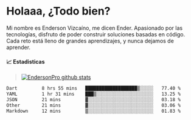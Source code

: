
# Holaaa, ¿Todo bien?

Mi nombre es Enderson Vizcaíno, me dicen Ender. Apasionado por las tecnologías, disfruto de poder construir soluciones basadas en código. Cada reto está lleno de grandes aprendizajes, y nunca dejamos de aprender. 

#### :chart_with_upwards_trend: Estadisticas
> [![EndersonPro github stats](https://github-readme-stats.vercel.app/api?username=endersonpro&theme=vue-dark&show_icons=true)](https://github.com/anuraghazra/github-readme-stats) 


<!--START_SECTION:waka-->

```txt
Dart         8 hrs 55 mins   ███████████████████▒░░░░░   77.40 %
YAML         1 hr 31 mins    ███▒░░░░░░░░░░░░░░░░░░░░░   13.25 %
JSON         21 mins         ▓░░░░░░░░░░░░░░░░░░░░░░░░   03.18 %
Other        21 mins         ▓░░░░░░░░░░░░░░░░░░░░░░░░   03.06 %
Markdown     12 mins         ▒░░░░░░░░░░░░░░░░░░░░░░░░   01.83 %
```

<!--END_SECTION:waka-->

[website]: https://endersonpro.github.io/portfolio/
[twitter]: https://twitter.com/endersonj_
[youtube]: https://youtube.com/ByEnderson
[instagram]: https://instagram.com/endersonvizc
[linkedin]: https://www.linkedin.com/in/enderson-vizcaino-2aa927175/
